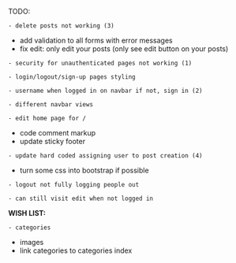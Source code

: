 TODO:

`- delete posts not working (3)`
- add validation to all forms with error messages
- fix edit: only edit your posts (only see edit button on your posts)

`- security for unauthenticated pages not working (1)`

`- login/logout/sign-up pages styling`

`- username when logged in on navbar if not, sign in (2)`

`- different navbar views`

`- edit home page for /`
- code comment markup
- update sticky footer

`- update hard coded assigning user to post creation (4)`
- turn some css into bootstrap if possible

`- logout not fully logging people out`

`- can still visit edit when not logged in`

**WISH LIST:**

`- categories`
- images
- link categories to categories index